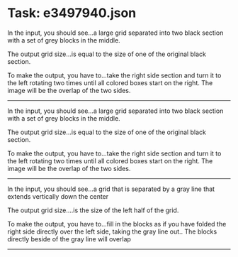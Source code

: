 # Task: e3497940.json

In the input, you should see...a large grid separated into two black section with a set of grey blocks in the middle.

The output grid size...is equal to the size of one of the original black section.

To make the output, you have to...take the right side section and turn it to the left rotating two times until all colored boxes start on the right.  The image will be the overlap of the two sides.

---

In the input, you should see...a large grid separated into two black section with a set of grey blocks in the middle.

The output grid size...is equal to the size of one of the original black section.

To make the output, you have to...take the right side section and turn it to the left rotating two times until all colored boxes start on the right.  The image will be the overlap of the two sides.

---

In the input, you should see...a grid that is separated by a gray line that extends vertically down the center

The output grid size....is the size of the left half of the grid.

To make the output, you have to...fill in the blocks as if you have folded the right side directly over the left side, taking the gray line out.. The blocks directly beside of the gray line will overlap

---


